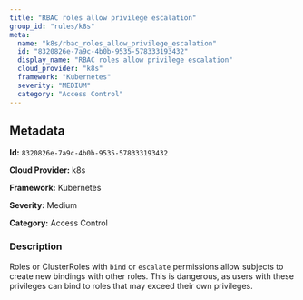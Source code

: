 ```yaml
---
title: "RBAC roles allow privilege escalation"
group_id: "rules/k8s"
meta:
  name: "k8s/rbac_roles_allow_privilege_escalation"
  id: "8320826e-7a9c-4b0b-9535-578333193432"
  display_name: "RBAC roles allow privilege escalation"
  cloud_provider: "k8s"
  framework: "Kubernetes"
  severity: "MEDIUM"
  category: "Access Control"
---
```

## Metadata

**Id:** `8320826e-7a9c-4b0b-9535-578333193432`

**Cloud Provider:** k8s

**Framework:** Kubernetes

**Severity:** Medium

**Category:** Access Control

### Description

 Roles or ClusterRoles with `bind` or `escalate` permissions allow subjects to create new bindings with other roles. This is dangerous, as users with these privileges can bind to roles that may exceed their own privileges.
